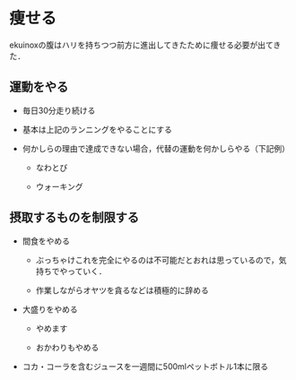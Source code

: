 # 痩せる

ekuinoxの腹はハリを持ちつつ前方に進出してきたために痩せる必要が出てきた．

## 運動をやる

- 毎日30分走り続ける

- 基本は上記のランニングをやることにする

- 何かしらの理由で達成できない場合，代替の運動を何かしらやる（下記例）

    + なわとび

    + ウォーキング

## 摂取するものを制限する

- 間食をやめる
    
    + ぶっちゃけこれを完全にやるのは不可能だとおれは思っているので，気持ちでやっていく．
    
    + 作業しながらオヤツを貪るなどは積極的に辞める

- 大盛りをやめる

    + やめます

    + おかわりもやめる

- コカ・コーラを含むジュースを一週間に500mlペットボトル1本に限る
